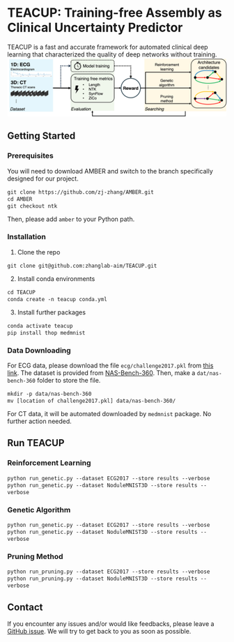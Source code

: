 # TEACUP: Training-free Assembly as Clinical Uncertainty Predictor

TEACUP is a fast and accurate framework for automated clinical deep learning that characterized the quality of deep networks without training.
![](figures/TEACUP_workflow.png)


## Getting Started

### Prerequisites
You will need to download AMBER and switch to the branch specifically designed for our project.
```
git clone https://github.com/zj-zhang/AMBER.git
cd AMBER
git checkout ntk
```
Then, please add `amber` to your Python path.

### Installation
1. Clone the repo
```
git clone git@github.com:zhanglab-aim/TEACUP.git
```
2. Install conda environments
```
cd TEACUP
conda create -n teacup conda.yml
```
3. Install further packages
```
conda activate teacup
pip install thop medmnist
```

### Data Downloading
For ECG data, please download the file `ecg/challenge2017.pkl` from [this link](https://drive.google.com/drive/folders/1OOp6UrCiP79mTIkCrUdjjHWDo8K0bJUw). The dataset is provided from [NAS-Bench-360](https://nb360.ml.cmu.edu/).
Then, make a `dat/nas-bench-360` folder to store the file.
```
mkdir -p data/nas-bench-360
mv [location of challenge2017.pkl] data/nas-bench-360/
```

For CT data, it will be automated downloaded by `medmnist` package. No further action needed.

## Run TEACUP

### Reinforcement Learning
```
python run_genetic.py --dataset ECG2017 --store results --verbose
python run_genetic.py --dataset NoduleMNIST3D --store results --verbose
```

### Genetic Algorithm
```
python run_genetic.py --dataset ECG2017 --store results --verbose
python run_genetic.py --dataset NoduleMNIST3D --store results --verbose
```

### Pruning Method
```
python run_pruning.py --dataset ECG2017 --store results --verbose
python run_pruning.py --dataset NoduleMNIST3D --store results --verbose
```

## Contact
If you encounter any issues and/or would like feedbacks, please leave a [GitHub issue](https://github.com/zhanglab-aim/TEACUP/issues). We will try to get back to you as soon as possible.